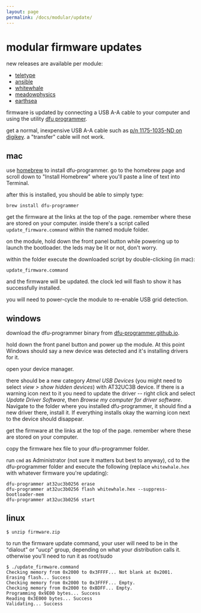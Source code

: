 ```yaml
---
layout: page
permalink: /docs/modular/update/
---
```


# modular firmware updates

new releases are available per module:

- [teletype](https://github.com/monome/teletype/releases)
- [ansible](https://github.com/monome/ansible/releases)
- [whitewhale](https://github.com/monome/whitewhale/releases)
- [meadowphysics](https://github.com/monome/meadowphysics/releases)
- [earthsea](https://github.com/monome/earthsea/releases)

firmware is updated by connecting a USB A-A cable to your computer and using the utility [dfu programmer](http://dfu-programmer.github.io).

get a normal, inexpensive USB A-A cable such as [p/n 1175-1035-ND on digikey](http://www.digikey.com/product-detail/en/101-1020-BE-00100/1175-1035-ND/3064766). a "transfer" cable will not work.

## mac

use [homebrew](http://brew.sh) to install dfu-programmer. go to the homebrew page and scroll down to "Install Homebrew" where you'll paste a line of text into Terminal.

after this is installed, you should be able to simply type:

	brew install dfu-programmer

get the firmware at the links at the top of the page. remember where these are stored on your computer. inside there's a script called `update_firmware.command` within the named module folder.

on the module, hold down the front panel button while powering up to launch the bootloader. the leds may be lit or not, don't worry.

within the folder execute the downloaded script by double-clicking (in mac):

	update_firmware.command

and the firmware will be updated. the clock led will flash to show it has successfully installed.

you will need to power-cycle the module to re-enable USB grid detection.


## windows

download the dfu-programmer binary from [dfu-programmer.github.io](http://dfu-programmer.github.io).

hold down the front panel button and power up the module. At this point Windows should say a new device was detected and it's installing drivers for it.

open your device manager.

there should be a new category _Atmel USB Devices_ (you might need to select _view > show hidden devices_) with AT32UC3B device. If there is a warning icon next to it you need to update the driver -- right click and select _Update Driver Software_, then _Browse my computer for driver software_. Navigate to the folder where you installed dfu-programmer, it should find a new driver there, install it. If everything installs okay the warning icon next to the device should disappear.

get the firmware at the links at the top of the page. remember where these are stored on your computer.

copy the firmware hex file to your dfu-programmer folder.

run `cmd` as Administrator (not sure it matters but best to anyway), cd to the dfu-programmer folder and execute the following (replace `whitewhale.hex` with whatever firmware you're updating):

	dfu-programmer at32uc3b0256 erase
	dfu-programmer at32uc3b0256 flash whitewhale.hex --suppress-bootloader-mem
	dfu-programmer at32uc3b0256 start

## linux

    $ unzip firmware.zip

to run the firmware update command, your user will need to be in the "dialout" or "uucp" group, depending on what your distribution calls it. otherwise you'll need to run it as root/sudo

```
$ ./update_firmware.command
Checking memory from 0x2000 to 0x3FFFF... Not blank at 0x2001.
Erasing flash... Success
Checking memory from 0x2000 to 0x3FFFF... Empty.
Checking memory from 0x2000 to 0xBDFF... Empty.
Programming 0x9E00 bytes... Success
Reading 0x3E000 bytes... Success
Validating... Success
```